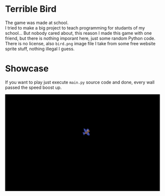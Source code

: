 # Terrible Bird

The game was made at school.  
I tried to make a big project to teach programming for studants of my school... But nobody cared about, this reason I made this game with one friend, but there is nothing imporant here, just some random Python code.  
There is no license, also `bird.png` image file I take from some free website sprite stuff, nothing illegal I guess.   

# Showcase

If you want to play just execute `main.py` source code and done, every wall passed the speed boost up. 

![](https://github.com/MrsRina/pygame-game-test/blob/main/splash.gif)
